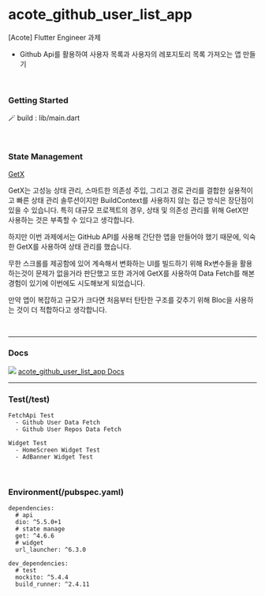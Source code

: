# acote_github_user_list_app

[Acote] Flutter Engineer 과제
- Github Api를 활용하여 사용자 목록과 사용자의 레포지토리 목록 가져오는 앱 만들기

<br>

### Getting Started

🪄 build : lib/main.dart

<br>

### State Management

[GetX](https://pub.dev/packages/get)


GetX는 고성능 상태 관리, 스마트한 의존성 주입, 그리고 경로 관리를 결합한 실용적이고 빠른 상태 관리 솔루션이지만 BuildContext를 사용하지 않는 접근 방식은 장단점이 있을 수 있습니다. 특히 대규모 프로젝트의 경우, 상태 및 의존성 관리를 위해 GetX만 사용하는 것은 부족할 수 있다고 생각합니다.

하지만 이번 과제에서는 GitHub API를 사용해 간단한 앱을 만들어야 했기 때문에, 익숙한 GetX를 사용하여 상태 관리를 했습니다.

무한 스크롤를 제공함에 있어 계속해서 변화하는 UI를 빌드하기 위해 Rx변수들을 활용하는것이 문제가 없을거라 판단했고 또한 과거에 GetX를 사용하여 Data Fetch를 해본 경험이 있기에 이번에도 시도해보게 되었습니다.

만약 앱이 복잡하고 규모가 크다면 처음부터 탄탄한 구조를 갖추기 위해 Bloc을 사용하는 것이 더 적합하다고 생각합니다.

<br>

---

### Docs


<img src="https://img.shields.io/badge/Notion-000000?style=flat&logo=notion&logoColor=white" /> [acote_github_user_list_app Docs](https://astrum93.notion.site/acote_github_user_list_app-Docs-e147cd3a58904ca5938410da0e62337a?pvs=4)

---

### Test(/test)
```
FetchApi Test
  - Github User Data Fetch
  - Github User Repos Data Fetch

Widget Test
  - HomeScreen Widget Test
  - AdBanner Widget Test

```

<br>

### Environment(/pubspec.yaml)
```
dependencies:
  # api
  dio: ^5.5.0+1
  # state manage
  get: ^4.6.6
  # widget
  url_launcher: ^6.3.0

dev_dependencies:
  # test
  mockito: ^5.4.4
  build_runner: ^2.4.11
```
